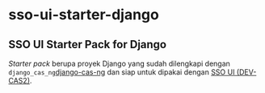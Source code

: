 # sso-ui-starter-django

## SSO UI Starter Pack for Django

*Starter pack* berupa proyek Django yang sudah dilengkapi
dengan `django_cas_ng`[django-cas-ng] dan siap untuk dipakai
dengan [SSO UI (DEV-CAS2)][sso-ui-cas2].

[django-cas-ng]: https://github.com/mingchen/django-cas-ng
[sso-ui-cas2]: https://sso.ui.ac.id/cas2
